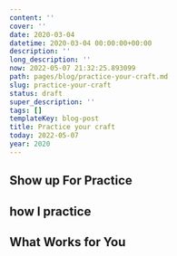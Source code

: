 ```yaml
---
content: ''
cover: ''
date: 2020-03-04
datetime: 2020-03-04 00:00:00+00:00
description: ''
long_description: ''
now: 2022-05-07 21:32:25.893099
path: pages/blog/practice-your-craft.md
slug: practice-your-craft
status: draft
super_description: ''
tags: []
templateKey: blog-post
title: Practice your craft
today: 2022-05-07
year: 2020
---
```


## Show up For Practice

## how I practice

## What Works for You